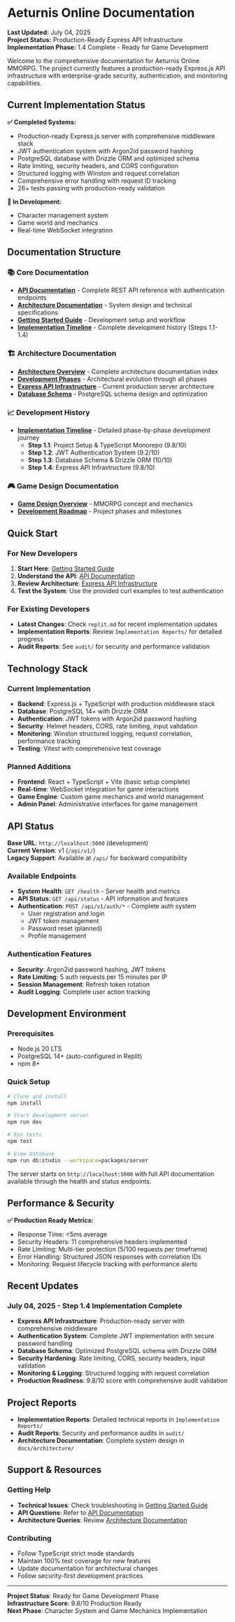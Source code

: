 # Aeturnis Online Documentation

**Last Updated:** July 04, 2025  
**Project Status:** Production-Ready Express API Infrastructure  
**Implementation Phase:** 1.4 Complete - Ready for Game Development  

Welcome to the comprehensive documentation for Aeturnis Online MMORPG. The project currently features a production-ready Express.js API infrastructure with enterprise-grade security, authentication, and monitoring capabilities.

## Current Implementation Status

**✅ Completed Systems:**
- Production-ready Express.js server with comprehensive middleware stack
- JWT authentication system with Argon2id password hashing  
- PostgreSQL database with Drizzle ORM and optimized schema
- Rate limiting, security headers, and CORS configuration
- Structured logging with Winston and request correlation
- Comprehensive error handling with request ID tracking
- 26+ tests passing with production-ready validation

**🚧 In Development:**
- Character management system
- Game world and mechanics
- Real-time WebSocket integration

## Documentation Structure

### 📚 Core Documentation
- **[API Documentation](./api/README.md)** - Complete REST API reference with authentication endpoints
- **[Architecture Documentation](./architecture/)** - System design and technical specifications
- **[Getting Started Guide](./guides/getting-started.md)** - Development setup and workflow
- **[Implementation Timeline](./guides/implementation-timeline.md)** - Complete development history (Steps 1.1-1.4)

### 🏗️ Architecture Documentation
- **[Architecture Overview](./architecture/README.md)** - Complete architecture documentation index
- **[Development Phases](./architecture/development-phases.md)** - Architectural evolution through all phases
- **[Express API Infrastructure](./architecture/express-api-infrastructure.md)** - Current production server architecture
- **[Database Schema](./architecture/database-schema.md)** - PostgreSQL schema design and optimization

### 📈 Development History
- **[Implementation Timeline](./guides/implementation-timeline.md)** - Detailed phase-by-phase development journey
  - **Step 1.1**: Project Setup & TypeScript Monorepo (9.8/10)
  - **Step 1.2**: JWT Authentication System (9.2/10)  
  - **Step 1.3**: Database Schema & Drizzle ORM (10/10)
  - **Step 1.4**: Express API Infrastructure (9.8/10)

### 🎮 Game Design Documentation  
- **[Game Design Overview](./game-design/overview.md)** - MMORPG concept and mechanics
- **[Development Roadmap](./guides/aeturnis_roadmap.md)** - Project phases and milestones

## Quick Start

### For New Developers
1. **Start Here**: [Getting Started Guide](./guides/getting-started.md)
2. **Understand the API**: [API Documentation](./api/README.md)
3. **Review Architecture**: [Express API Infrastructure](./architecture/express-api-infrastructure.md)
4. **Test the System**: Use the provided curl examples to test authentication

### For Existing Developers
- **Latest Changes**: Check `replit.md` for recent implementation updates
- **Implementation Reports**: Review `Implementation Reports/` for detailed progress
- **Audit Reports**: See `audit/` for security and performance validation

## Technology Stack

### Current Implementation
- **Backend**: Express.js + TypeScript with production middleware stack
- **Database**: PostgreSQL 14+ with Drizzle ORM  
- **Authentication**: JWT tokens with Argon2id password hashing
- **Security**: Helmet headers, CORS, rate limiting, input validation
- **Monitoring**: Winston structured logging, request correlation, performance tracking
- **Testing**: Vitest with comprehensive test coverage

### Planned Additions
- **Frontend**: React + TypeScript + Vite (basic setup complete)
- **Real-time**: WebSocket integration for game interactions
- **Game Engine**: Custom game mechanics and world management
- **Admin Panel**: Administrative interfaces for game management

## API Status

**Base URL**: `http://localhost:5000` (development)  
**Current Version**: v1 (`/api/v1/`)  
**Legacy Support**: Available at `/api/` for backward compatibility  

### Available Endpoints
- **System Health**: `GET /health` - Server health and metrics
- **API Status**: `GET /api/status` - API information and features
- **Authentication**: `POST /api/v1/auth/*` - Complete auth system
  - User registration and login
  - JWT token management
  - Password reset (planned)
  - Profile management

### Authentication Features
- **Security**: Argon2id password hashing, JWT tokens
- **Rate Limiting**: 5 auth requests per 15 minutes per IP
- **Session Management**: Refresh token rotation
- **Audit Logging**: Complete user action tracking

## Development Environment

### Prerequisites
- Node.js 20 LTS
- PostgreSQL 14+ (auto-configured in Replit)
- npm 8+

### Quick Setup
```bash
# Clone and install
npm install

# Start development server
npm run dev

# Run tests
npm test

# View database
npm run db:studio --workspace=packages/server
```

The server starts on `http://localhost:5000` with full API documentation available through the health and status endpoints.

## Performance & Security

**✅ Production Ready Metrics:**
- Response Time: <5ms average
- Security Headers: 11 comprehensive headers implemented
- Rate Limiting: Multi-tier protection (5/100 requests per timeframe)
- Error Handling: Structured JSON responses with correlation IDs
- Monitoring: Request lifecycle tracking with performance alerts

## Recent Updates

### July 04, 2025 - Step 1.4 Implementation Complete
- **Express API Infrastructure**: Production-ready server with comprehensive middleware
- **Authentication System**: Complete JWT implementation with secure password handling
- **Database Schema**: Optimized PostgreSQL schema with Drizzle ORM
- **Security Hardening**: Rate limiting, CORS, security headers, input validation
- **Monitoring & Logging**: Structured logging with request correlation
- **Production Readiness**: 9.8/10 score with comprehensive audit validation

## Project Reports

- **Implementation Reports**: Detailed technical reports in `Implementation Reports/`
- **Audit Reports**: Security and performance audits in `audit/`
- **Architecture Documentation**: Complete system design in `docs/architecture/`

## Support & Resources

### Getting Help
- **Technical Issues**: Check troubleshooting in [Getting Started Guide](./guides/getting-started.md)
- **API Questions**: Refer to [API Documentation](./api/README.md)  
- **Architecture Queries**: Review [Architecture Documentation](./architecture/)

### Contributing
- Follow TypeScript strict mode standards
- Maintain 100% test coverage for new features
- Update documentation for architectural changes
- Follow security-first development practices

---

**Project Status**: Ready for Game Development Phase  
**Infrastructure Score**: 9.8/10 Production Ready  
**Next Phase**: Character System and Game Mechanics Implementation
